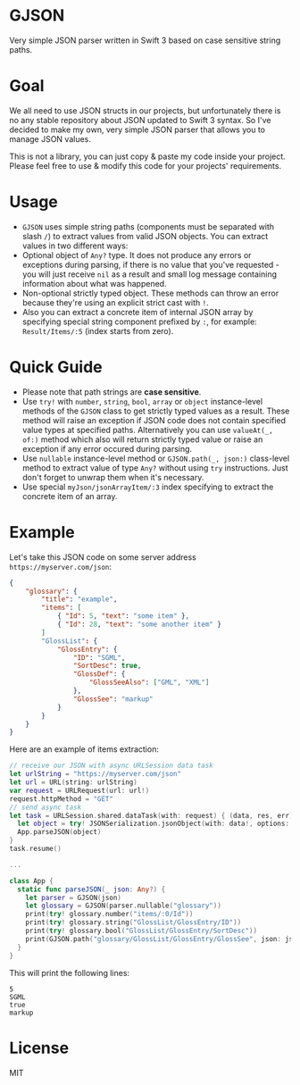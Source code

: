 # GJSON
Very simple JSON parser written in Swift 3 based on case sensitive string paths.

# Goal
We all need to use JSON structs in our projects, but unfortunately there is no any stable repository about JSON updated to Swift 3 syntax. So I've decided to make my own, very simple JSON parser that allows you to manage JSON values.

This is not a library, you can just copy & paste my code inside your project. Please feel free to use & modify this code for your projects' requirements.

# Usage
* `GJSON` uses simple string paths (components must be separated with slash `/`) to extract values from valid JSON objects. You can extract values in two different ways:
* Optional object of `Any?` type. It does not produce any errors or exceptions during parsing, if there is no value that you've requested - you will just receive `nil` as a result and small log message containing information about what was happened.
* Non-optional strictly typed object. These methods can throw an error because they're using an explicit strict cast with `!`.
* Also you can extract a concrete item of internal JSON array by specifying special string component prefixed by `:`, for example: `Result/Items/:5` (index starts from zero).

# Quick Guide

* Please note that path strings are **case sensitive**.
* Use `try!` with `number`, `string`, `bool`, `array` or `object` instance-level methods of the `GJSON` class to get strictly typed values as a result. These method will raise an exception if JSON code does not contain specified value types at specified paths. Alternatively you can use `valueAt(_, of:)` method which also will return strictly typed value or raise an exception if any error occured during parsing.
* Use `nullable` instance-level method or `GJSON.path(_, json:)` class-level method to extract value of type `Any?` without using `try` instructions. Just don't forget to unwrap them when it's necessary.
* Use special `myJson/jsonArrayItem/:3` index specifying to extract the concrete item of an array.

# Example
Let's take this JSON code on some server address `https://myserver.com/json`:

```json
{
	"glossary": {
		"title": "example",
		"items": [
			{ "Id": 5, "text": "some item" },
			{ "Id": 28, "text": "some another item" }
		]
		"GlossList": {
			"GlossEntry": {
				"ID": "SGML",
				"SortDesc": true,
				"GlossDef": {
					"GlossSeeAlso": ["GML", "XML"]
				},
				"GlossSee": "markup"
			}
		}
	}
}
```
Here are an example of items extraction:

```swift
// receive our JSON with async URLSession data task
let urlString = "https://myserver.com/json"
let url = URL(string: urlString)
var request = URLRequest(url: url!)
request.httpMethod = "GET"
// send async task
let task = URLSession.shared.dataTask(with: request) { (data, res, err) in
  let object = try! JSONSerialization.jsonObject(with: data!, options: .allowFragments)
  App.parseJSON(object)
}
task.resume()

...

class App {
  static func parseJSON(_ json: Any?) {
    let parser = GJSON(json)
    let glossary = GJSON(parser.nullable("glossary"))
    print(try! glossary.number("items/:0/Id"))
    print(try! glossary.string("GlossList/GlossEntry/ID"))
    print(try! glossary.bool("GlossList/GlossEntry/SortDesc"))
    print(GJSON.path("glossary/GlossList/GlossEntry/GlossSee", json: json) as! String)
  }
}
```

This will print the following lines:

```
5
SGML
true
markup
```
# License
MIT
